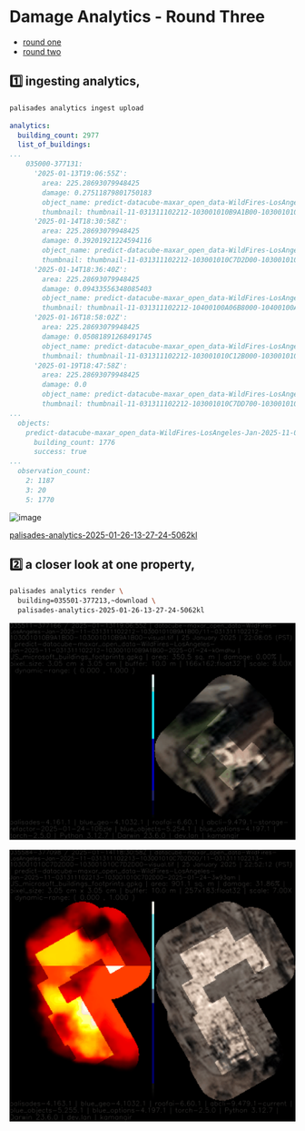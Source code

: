 # Damage Analytics - Round Three

- [round one](./damage-analytics-round-one.md)
- [round two](./damage-analytics-round-two.md)

## 1️⃣ ingesting analytics,

```bash
palisades analytics ingest upload
```

```yaml
analytics:
  building_count: 2977
  list_of_buildings:
...
    035000-377131:
      '2025-01-13T19:06:55Z':
        area: 225.28693079948425
        damage: 0.27511879801750183
        object_name: predict-datacube-maxar_open_data-WildFires-LosAngeles-Jan-2025-11-031311102212-103001010B9A1B00-2025-01-24-k0mdhu
        thumbnail: thumbnail-11-031311102212-103001010B9A1B00-103001010B9A1B00-visual-prediction-000336.png
      '2025-01-14T18:30:58Z':
        area: 225.28693079948425
        damage: 0.39201921224594116
        object_name: predict-datacube-maxar_open_data-WildFires-LosAngeles-Jan-2025-11-031311102212-103001010C7D2D00-2025-01-24-3zydh4
        thumbnail: thumbnail-11-031311102212-103001010C7D2D00-103001010C7D2D00-visual-prediction-000336.png
      '2025-01-14T18:36:40Z':
        area: 225.28693079948425
        damage: 0.09433556348085403
        object_name: predict-datacube-maxar_open_data-WildFires-LosAngeles-Jan-2025-11-031311102212-10400100A06B8000-2025-01-24-mo3sod
        thumbnail: thumbnail-11-031311102212-10400100A06B8000-10400100A06B8000-visual-prediction-000336.png
      '2025-01-16T18:58:02Z':
        area: 225.28693079948425
        damage: 0.05081891268491745
        object_name: predict-datacube-maxar_open_data-WildFires-LosAngeles-Jan-2025-11-031311102212-103001010C12B000-2025-01-24-j9xcil
        thumbnail: thumbnail-11-031311102212-103001010C12B000-103001010C12B000-visual-prediction-000336.png
      '2025-01-19T18:47:58Z':
        area: 225.28693079948425
        damage: 0.0
        object_name: predict-datacube-maxar_open_data-WildFires-LosAngeles-Jan-2025-11-031311102212-103001010C7DD700-2025-01-24-5ferpu
        thumbnail: thumbnail-11-031311102212-103001010C7DD700-103001010C7DD700-visual-prediction-000336.png
...
  objects:
    predict-datacube-maxar_open_data-WildFires-LosAngeles-Jan-2025-11-031311102212-103001010B9A1B00-2025-01-24-k0mdhu:
      building_count: 1776
      success: true
...
  observation_count:
    2: 1187
    3: 20
    5: 1770
```

![image](https://github.com/kamangir/assets/blob/main/palisades/analytics-4.png?raw=true)

[palisades-analytics-2025-01-26-13-27-24-5062kl](https://kamangir-public.s3.ca-central-1.amazonaws.com/palisades-analytics-2025-01-26-13-27-24-5062kl.tar.gz)

## 2️⃣ a closer look at one property,

```bash
palisades analytics render \
  building=035501-377213,~download \
  palisades-analytics-2025-01-26-13-27-24-5062kl
```

![image](https://github.com/kamangir/assets/blob/main/palisades/palisades-analytics-2025-01-25-23-23-42-i35w48/thumbnail-035511-377166-palisades-analytics-2025-01-25-23-23-42-i35w48.gif?raw=true)

![image](https://github.com/kamangir/assets/blob/main/palisades/palisades-analytics-2025-01-25-23-23-42-i35w48/thumbnail-035584-377098-palisades-analytics-2025-01-25-23-23-42-i35w48.gif?raw=true)

